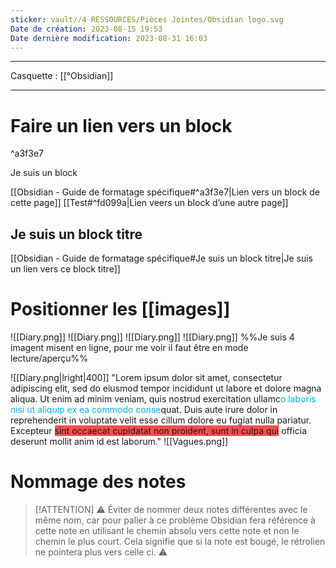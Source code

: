 ```yaml
---
sticker: vault//4 RESSOURCES/Pièces Jointes/Obsidian logo.svg
Date de création: 2023-08-15 19:53
Date dernière modification: 2023-08-31 16:03
---
```

--------- ---
Casquette : [[°Obsidian]]
------ --
# Faire un lien vers un block

^a3f3e7


Je suis un block

[[Obsidian - Guide de formatage spécifique#^a3f3e7|Lien vers un block de cette page]]
[[Test#^fd099a|Lien veers un block d’une autre page]]
## Je suis un block titre
[[Obsidian - Guide de formatage spécifique#Je suis un block titre|Je suis un lien vers ce block titre]]

# Positionner les [[images]]
![[Diary.png]] ![[Diary.png]] ![[Diary.png]] ![[Diary.png]]
%%Je suis 4 imagent misent en ligne, pour me voir il faut être en mode lecture/aperçu%%

 ![[Diary.png|lright|400]]  "Lorem ipsum dolor sit amet, consectetur adipiscing elit, sed do eiusmod tempor incididunt ut labore et dolore magna aliqua. Ut enim ad minim veniam, quis nostrud exercitation ullamc<font color="#00b0f0">o laboris nisi ut aliquip ex ea commodo conse</font>quat. Duis aute irure dolor in reprehenderit in voluptate velit esse cillum dolore eu fugiat nulla pariatur. Excepteur <span style="background:#ff4d4f">sint occaecat cupidatat non proident, sunt in culpa qui</span> officia deserunt mollit anim id est laborum."
![[Vagues.png]] 

# Nommage des notes 
> [!ATTENTION]
> ⚠️ Éviter de nommer deux notes différentes avec le même nom, car pour palier à ce problème Obsidian fera référence à cette note en utilisant le chemin absolu vers cette note et non le chemin le plus court. Cela signifie que si la note est bougé, le rétrolien ne pointera plus vers celle ci. ⚠️
